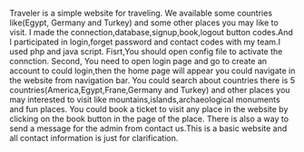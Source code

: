 Traveler is a simple website for traveling. We available some countries like(Egypt, Germany and Turkey) and some other places you may like to visit. I made the connection,database,signup,book,logout button codes.And I participated in login,forget password and contact codes with my team.I used php and java script. Fisrt,You should open config file to activate the connction. Second, You need to open login page and go to create an account to could login,then the home page will appear you could navigate in the website from navigation bar. You could search about countries there is 5 countries(America,Egypt,Frane,Germany and Turkey) and other places you may interested to visit like mountains,islands,archaeological monuments and fun places. You could book a ticket to visit any place in the website by clicking on the book button in the page of the place. There is also a way to send a message for the admin from contact us.This is a basic website and all contact information is just for clarification.
